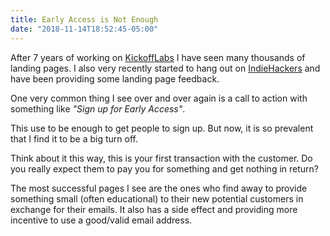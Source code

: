 ```yaml
---
title: Early Access is Not Enough
date: "2018-11-14T18:52:45-05:00"
---
```


After 7 years of working on [KickoffLabs](https://kickoffabs.com) I have seen many thousands of landing pages. I also very recently started to hang out on [IndieHackers](https://www.indiehackers.com) and have been providing some landing page feedback.

One very common thing I see over and over again is a call to action with something like _"Sign up for Early Access"_.

This use to be enough to get people to sign up. But now, it is so prevalent that I find it to be a big turn off.

Think about it this way, this is your first transaction with the customer. Do you really expect them to pay you for something and get nothing in return?

The most successful pages I see are the ones who find away to provide something small (often educational) to their new potential customers in exchange for their emails. It also has a side effect and providing more incentive to use a good/valid email address.
